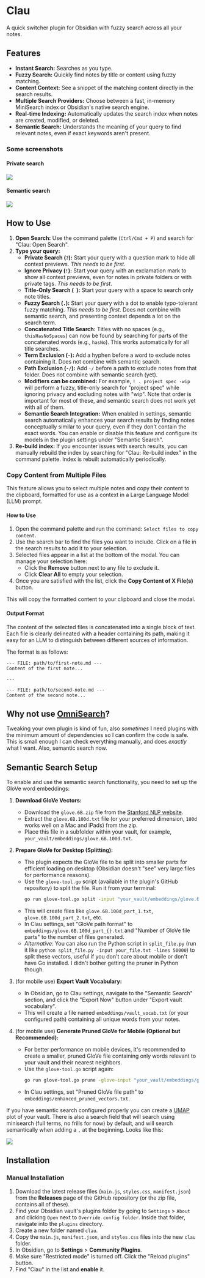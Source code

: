 # Clau

A quick switcher plugin for Obsidian with fuzzy search across all your notes.

## Features

- **Instant Search:** Searches as you type.
- **Fuzzy Search:** Quickly find notes by title or content using fuzzy matching.
- **Content Context:** See a snippet of the matching content directly in the search results.
- **Multiple Search Providers:** Choose between a fast, in-memory MiniSearch index or Obsidian's native search engine.
- **Real-time Indexing:** Automatically updates the search index when notes are created, modified, or deleted.
- **Semantic Search:** Understands the meaning of your query to find relevant notes, even if exact keywords aren't present.

### Some screenshots

#### Private search

![](https://raw.githubusercontent.com/rberenguel/obsidian-clau-plugin/main/media/clau-private.png)

#### Semantic search

![](https://raw.githubusercontent.com/rberenguel/obsidian-clau-plugin/main/media/clau-semantic.png)

## How to Use

1.  **Open Search:** Use the command palette (`Ctrl/Cmd + P`) and search for "Clau: Open Search".
2.  **Type your query:**
    - **Private Search (`?`):** Start your query with a question mark to hide all context previews. _This needs to be first_.
    - **Ignore Privacy (`!`):** Start your query with an exclamation mark to show all context previews, even for notes in private folders or with private tags. _This needs to be first_.
    - **Title-Only Search (` `):** Start your query with a space to search only note titles.
    - **Fuzzy Search (`.`):** Start your query with a dot to enable typo-tolerant fuzzy matching. _This needs to be first_. Does not combine with semantic search, and presenting context depends a lot on the search term.
    - **Concatenated Title Search:** Titles with no spaces (e.g., `thisHasNoSpaces`) can now be found by searching for parts of the concatenated words (e.g., `hasNo`). This works automatically for all title searches.
    - **Term Exclusion (`-`):** Add a hyphen before a word to exclude notes containing it. Does not combine with semantic search.
    - **Path Exclusion (`-/`):** Add `-/` before a path to exclude notes from that folder. Does not combine with semantic search (yet).
    - **Modifiers can be combined:** For example, `! . project spec -wip` will perform a fuzzy, title-only search for "project spec" while ignoring privacy and excluding notes with "wip". Note that order is important for most of these, and semantic search does not work yet with all of them.
    - **Semantic Search Integration:** When enabled in settings, semantic search automatically enhances your search results by finding notes conceptually similar to your query, even if they don't contain the exact words. You can enable or disable this feature and configure its models in the plugin settings under "Semantic Search".
3.  **Re-build index:** If you encounter issues with search results, you can manually rebuild the index by searching for "Clau: Re-build index" in the command palette. Index is rebuilt automatically periodically.

### Copy Content from Multiple Files

This feature allows you to select multiple notes and copy their content to the clipboard, formatted for use as a context in a Large Language Model (LLM) prompt.

#### How to Use

1.  Open the command palette and run the command: `Select files to copy content`.
2.  Use the search bar to find the files you want to include. Click on a file in the search results to add it to your selection.
3.  Selected files appear in a list at the bottom of the modal. You can manage your selection here:
    - Click the **Remove** button next to any file to exclude it.
    - Click **Clear All** to empty your selection.
4.  Once you are satisfied with the list, click the **Copy Content of X File(s)** button.

This will copy the formatted content to your clipboard and close the modal.

#### Output Format

The content of the selected files is concatenated into a single block of text. Each file is clearly delineated with a header containing its path, making it easy for an LLM to distinguish between different sources of information.

The format is as follows:

```
--- FILE: path/to/first-note.md ---
Content of the first note...

---

--- FILE: path/to/second-note.md ---
Content of the second note...
```

## Why not use [OmniSearch](https://github.com/scambier/obsidian-omnisearch)?

Tweaking your own plugin is kind of fun, also _sometimes_ I need plugins with the minimum amount of dependencies so I can confirm the code is safe. This is small enough I can check everything manually, and does _exactly_ what I want. Also, semantic search now.

## Semantic Search Setup

To enable and use the semantic search functionality, you need to set up the GloVe word embeddings:

1.  **Download GloVe Vectors:**

    - Download the `glove.6B.zip` file from the [Stanford NLP website](https://nlp.stanford.edu/projects/glove/).
    - Extract the `glove.6B.100d.txt` file (or your preferred dimension, `100d` works well on a Mac and iPads) from the zip.
    - Place this file in a subfolder within your vault, for example, `your_vault/embeddings/glove.6B.100d.txt`.

2.  **Prepare GloVe for Desktop (Splitting):**

    - The plugin expects the GloVe file to be split into smaller parts for efficient loading on desktop (Obsidian doesn't "see" very large files for performance reasons).
    - Use the `glove-tool.go` script (available in the plugin's GitHub repository) to split the file. Run it from your terminal:
        ```bash
        go run glove-tool.go split -input "your_vault/embeddings/glove.6B.100d.txt" -output-prefix "your_vault/embeddings/glove.6B.100d_part_"
        ```
    - This will create files like `glove.6B.100d_part_1.txt`, `glove.6B.100d_part_2.txt`, etc.
    - In Clau settings, set "GloVe path format" to `embeddings/glove.6B.100d_part_{}.txt` and "Number of GloVe file parts" to the number of files generated.
    - _Alternative_: You can also run the Python script in `split_file.py` (run it like `python split_file.py -input your_file.txt -lines 50000`) to split these vectors, useful if you don't care about mobile or don't have Go installed. I didn't bother getting the pruner in Python though.

3.  (for mobile use) **Export Vault Vocabulary:**

    - In Obsidian, go to Clau settings, navigate to the "Semantic Search" section, and click the "Export Now" button under "Export vault vocabulary".
    - This will create a file named `embeddings/vault_vocab.txt` (or your configured path) containing all unique words from your notes.

4.  (for mobile use) **Generate Pruned GloVe for Mobile (Optional but Recommended):**
    - For better performance on mobile devices, it's recommended to create a smaller, pruned GloVe file containing only words relevant to your vault and their nearest neighbors.
    - Use the `glove-tool.go` script again:
        ```bash
        go run glove-tool.go prune -glove-input "your_vault/embeddings/glove.6B.100d.txt" -vocab-input "your_vault/embeddings/vault_vocab.txt" -output "your_vault/embeddings/enhanced_pruned_vectors.txt"
        ```
    - In Clau settings, set "Pruned GloVe file path" to `embeddings/enhanced_pruned_vectors.txt`.

If you have semantic search configured properly you can create a [UMAP](https://umap-learn.readthedocs.io/en/latest/) plot of your vault. There is also a search field that will search using minisearch (full terms, no frills for now) by default, and will search semantically when adding a `,` at the beginning. Looks like this:

![](https://raw.githubusercontent.com/rberenguel/obsidian-clau-plugin/main/media/clau-umap.png)

## Installation

### Manual Installation

1.  Download the latest release files (`main.js`, `styles.css`, `manifest.json`) from the **Releases** page of the GitHub repository (or the zip file, contains all of these).
2.  Find your Obsidian vault's plugins folder by going to `Settings` > `About` and clicking `Open` next to `Override config folder`. Inside that folder, navigate into the `plugins` directory.
3.  Create a new folder named `clau`.
4.  Copy the `main.js`, `manifest.json`, and `styles.css` files into the new `clau` folder.
5.  In Obsidian, go to **Settings** > **Community Plugins**.
6.  Make sure "Restricted mode" is turned off. Click the "Reload plugins" button.
7.  Find "Clau" in the list and **enable** it.
